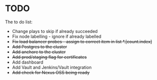 # TODO
The to do list:

* Change plays to skip if already succeeded
* Fix node labelling - ignore if already labelled
* ~~Fix load balancer probes - assign to correct item in list *.[count.index]~~
* ~~Add Postgres to the cluster~~
* ~~Add anchore to the cluster~~
* ~~Add prod/staging flag for certificates~~
* Add dashboard
* Add Vault and Jenkins/Vault integration
* ~~Add check for Nexus OSS being ready~~